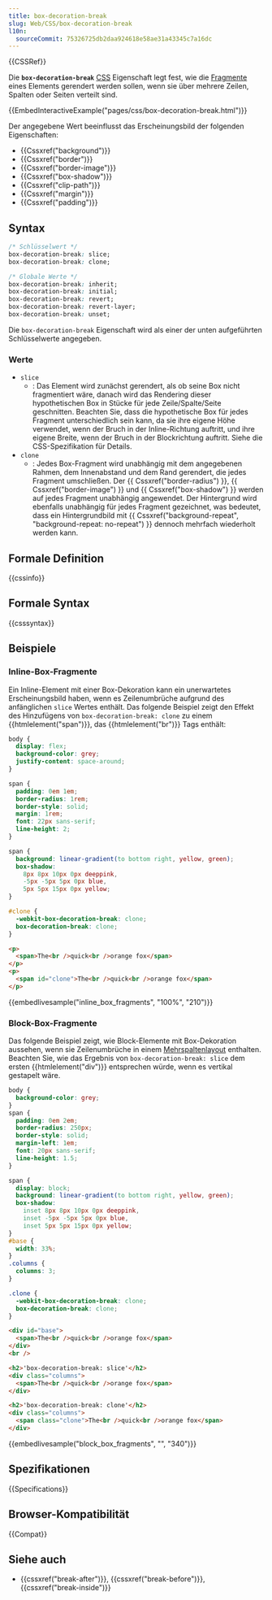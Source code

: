 ```yaml
---
title: box-decoration-break
slug: Web/CSS/box-decoration-break
l10n:
  sourceCommit: 75326725db2daa924618e58ae31a43345c7a16dc
---
```


{{CSSRef}}

Die **`box-decoration-break`** [CSS](/de/docs/Web/CSS) Eigenschaft legt fest, wie die [Fragmente](/de/docs/Web/CSS/CSS_fragmentation) eines Elements gerendert werden sollen, wenn sie über mehrere Zeilen, Spalten oder Seiten verteilt sind.

{{EmbedInteractiveExample("pages/css/box-decoration-break.html")}}

Der angegebene Wert beeinflusst das Erscheinungsbild der folgenden Eigenschaften:

- {{Cssxref("background")}}
- {{Cssxref("border")}}
- {{Cssxref("border-image")}}
- {{Cssxref("box-shadow")}}
- {{Cssxref("clip-path")}}
- {{Cssxref("margin")}}
- {{Cssxref("padding")}}

## Syntax

```css
/* Schlüsselwert */
box-decoration-break: slice;
box-decoration-break: clone;

/* Globale Werte */
box-decoration-break: inherit;
box-decoration-break: initial;
box-decoration-break: revert;
box-decoration-break: revert-layer;
box-decoration-break: unset;
```

Die `box-decoration-break` Eigenschaft wird als einer der unten aufgeführten Schlüsselwerte angegeben.

### Werte

- `slice`
  - : Das Element wird zunächst gerendert, als ob seine Box nicht fragmentiert wäre, danach wird das Rendering dieser hypothetischen Box in Stücke für jede Zeile/Spalte/Seite geschnitten. Beachten Sie, dass die hypothetische Box für jedes Fragment unterschiedlich sein kann, da sie ihre eigene Höhe verwendet, wenn der Bruch in der Inline-Richtung auftritt, und ihre eigene Breite, wenn der Bruch in der Blockrichtung auftritt. Siehe die CSS-Spezifikation für Details.
- `clone`
  - : Jedes Box-Fragment wird unabhängig mit dem angegebenen Rahmen, dem Innenabstand und dem Rand gerendert, die jedes Fragment umschließen. Der {{ Cssxref("border-radius") }}, {{ Cssxref("border-image") }} und {{ Cssxref("box-shadow") }} werden auf jedes Fragment unabhängig angewendet. Der Hintergrund wird ebenfalls unabhängig für jedes Fragment gezeichnet, was bedeutet, dass ein Hintergrundbild mit {{ Cssxref("background-repeat", "background-repeat: no-repeat") }} dennoch mehrfach wiederholt werden kann.

## Formale Definition

{{cssinfo}}

## Formale Syntax

{{csssyntax}}

## Beispiele

### Inline-Box-Fragmente

Ein Inline-Element mit einer Box-Dekoration kann ein unerwartetes Erscheinungsbild haben, wenn es Zeilenumbrüche aufgrund des anfänglichen `slice` Wertes enthält. Das folgende Beispiel zeigt den Effekt des Hinzufügens von `box-decoration-break: clone` zu einem {{htmlelement("span")}}, das {{htmlelement("br")}} Tags enthält:

```css hidden
body {
  display: flex;
  background-color: grey;
  justify-content: space-around;
}

span {
  padding: 0em 1em;
  border-radius: 1rem;
  border-style: solid;
  margin: 1rem;
  font: 22px sans-serif;
  line-height: 2;
}
```

```css
span {
  background: linear-gradient(to bottom right, yellow, green);
  box-shadow:
    8px 8px 10px 0px deeppink,
    -5px -5px 5px 0px blue,
    5px 5px 15px 0px yellow;
}

#clone {
  -webkit-box-decoration-break: clone;
  box-decoration-break: clone;
}
```

```html
<p>
  <span>The<br />quick<br />orange fox</span>
</p>
<p>
  <span id="clone">The<br />quick<br />orange fox</span>
</p>
```

{{embedlivesample("inline_box_fragments", "100%", "210")}}

### Block-Box-Fragmente

Das folgende Beispiel zeigt, wie Block-Elemente mit Box-Dekoration aussehen, wenn sie Zeilenumbrüche in einem [Mehrspaltenlayout](/de/docs/Learn/CSS/CSS_layout/Multiple-column_Layout) enthalten. Beachten Sie, wie das Ergebnis von `box-decoration-break: slice` dem ersten {{htmlelement("div")}} entsprechen würde, wenn es vertikal gestapelt wäre.

```css hidden
body {
  background-color: grey;
}
span {
  padding: 0em 2em;
  border-radius: 250px;
  border-style: solid;
  margin-left: 1em;
  font: 20px sans-serif;
  line-height: 1.5;
}
```

```css
span {
  display: block;
  background: linear-gradient(to bottom right, yellow, green);
  box-shadow:
    inset 8px 8px 10px 0px deeppink,
    inset -5px -5px 5px 0px blue,
    inset 5px 5px 15px 0px yellow;
}
#base {
  width: 33%;
}
.columns {
  columns: 3;
}

.clone {
  -webkit-box-decoration-break: clone;
  box-decoration-break: clone;
}
```

```html
<div id="base">
  <span>The<br />quick<br />orange fox</span>
</div>
<br />

<h2>'box-decoration-break: slice'</h2>
<div class="columns">
  <span>The<br />quick<br />orange fox</span>
</div>

<h2>'box-decoration-break: clone'</h2>
<div class="columns">
  <span class="clone">The<br />quick<br />orange fox</span>
</div>
```

{{embedlivesample("block_box_fragments", "", "340")}}

## Spezifikationen

{{Specifications}}

## Browser-Kompatibilität

{{Compat}}

## Siehe auch

- {{cssxref("break-after")}}, {{cssxref("break-before")}}, {{cssxref("break-inside")}}
